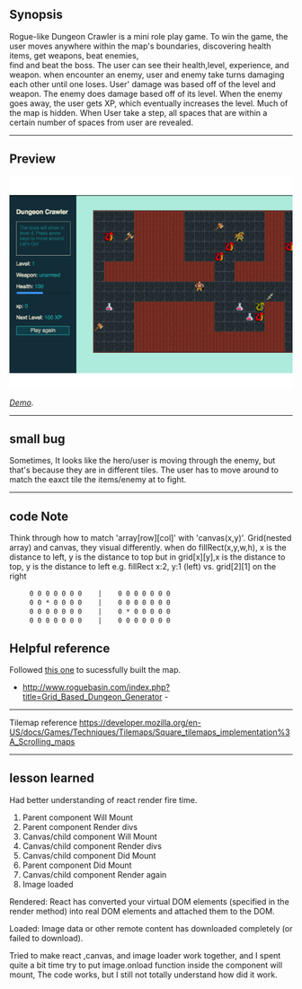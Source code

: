 ## Synopsis

Rogue-like Dungeon Crawler is a mini role play game. 
To win the game, the user moves anywhere within the map's boundaries, discovering health items, get weapons, beat enemies,  
find and beat the boss.
The user can see their health,level, experience, and weapon. when encounter an enemy, user and enemy take turns damaging 
each other until one loses. User' damage was based off of the level and weapon. The enemy does damage based off of its level. 
When the enemy goes away, the user gets XP, which eventually increases the level.
Much of the map is hidden. When User take a step, all spaces that are within a certain number of spaces from user are revealed.

---
## Preview

![Project Preview](https://github.com/lizzyQ/Roguelike-Dungeon-Game/blob/master/assets/preview.png?raw=true)

[*Demo*](https://codepen.io/lizzyQ/full/JWVQXy/). 

***
## small bug
Sometimes, It looks like the hero/user is moving through the enemy, but that's because they are in different tiles.
The user has to move around to match the eaxct tile the items/enemy at to fight. 

***

## code Note
   Think through how to match 'array[row][col]' with 'canvas(x,y)'.
   Grid(nested array) and canvas, they visual differently. 
   when do fillRect(x,y,w,h), x is the distance to left, y is the distance to top
   but in grid[x][y],x is the distance to top, y is the distance to left
   e.g. fillRect x:2, y:1 (left) vs. grid[2][1] on the right

         0 0 0 0 0 0 0    |    0 0 0 0 0 0 0
         0 0 * 0 0 0 0    |    0 0 0 0 0 0 0 
         0 0 0 0 0 0 0    |    0 * 0 0 0 0 0 
         0 0 0 0 0 0 0    |    0 0 0 0 0 0 0
    
## Helpful reference  

   Followed [this one](http://www.roguebasin.com/index.php?title=Grid_Based_Dungeon_Generator) to sucessfully built the map.
   - http://www.roguebasin.com/index.php?title=Grid_Based_Dungeon_Generator -
***
Tilemap reference
https://developer.mozilla.org/en-US/docs/Games/Techniques/Tilemaps/Square_tilemaps_implementation%3A_Scrolling_maps

***

## lesson learned
 Had better understanding of react render fire time.
 
   1. Parent component Will Mount
   2. Parent component Render divs
   3. Canvas/child component Will Mount
   4. Canvas/child component Render divs
   5. Canvas/child component Did Mount
   6. Parent component Did Mount
   7. Canvas/child component Render again
   8. Image loaded

Rendered: React has converted your virtual DOM elements (specified in the render method) into real DOM elements and attached them to the DOM.

Loaded: Image data or other remote content has downloaded completely (or failed to download).
 
Tried to make react ,canvas, and image loader work together, 
 and I spent quite a bit time try to put image.onload function inside the component will mount, 
 The code works, but I still not totally understand how did it work.
